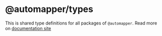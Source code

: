 # @automapper/types

This is shared type definitions for all packages of `@automapper`. Read more on [documentation site](https://automapperts.netlify.app/docs/api/create-mapper)
